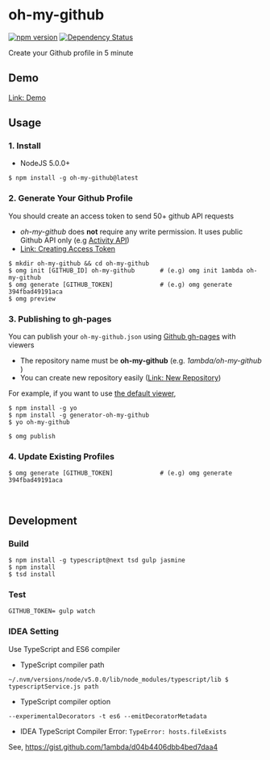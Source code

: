 # oh-my-github

[![npm version](https://badge.fury.io/js/oh-my-github.svg)](https://badge.fury.io/js/oh-my-github)
[![Dependency Status](https://david-dm.org/oh-my-github/generator.svg)](https://david-dm.org/oh-my-github/generator)

Create your Github profile in 5 minute

## Demo

[Link: Demo](https://1ambda.github.io/oh-my-github)

## Usage

### 1. Install

- NodeJS 5.0.0+

```
$ npm install -g oh-my-github@latest
```

### 2. Generate Your Github Profile

You should create an access token to send 50+ github API requests

- *oh-my-github* does **not** require any write permission. It uses public Github API only (e.g [Activity API](https://developer.github.com/v3/activity/))
- [Link: Creating Access Token](https://github.com/settings/tokens/new)

```
$ mkdir oh-my-github && cd oh-my-github
$ omg init [GITHUB_ID] oh-my-github       # (e.g) omg init 1ambda oh-my-github
$ omg generate [GITHUB_TOKEN]             # (e.g) omg generate 394fbad49191aca
$ omg preview
```

### 3. Publishing to gh-pages

You can publish your `oh-my-github.json` using [Github gh-pages](https://pages.github.com/) with viewers

- The repository name must be **oh-my-github** (e.g. *1ambda/oh-my-github* )
- You can create new repository easily ([Link: New Repository](https://github.com/new))

For example, if you want to use [the default viewer](https://github.com/oh-my-github/generator-oh-my-github),

```
$ npm install -g yo
$ npm install -g generator-oh-my-github
$ yo oh-my-github

$ omg publish
```

### 4. Update Existing Profiles

```
$ omg generate [GITHUB_TOKEN]             # (e.g) omg generate 394fbad49191aca
```

<br />

## Development

### Build 

```
$ npm install -g typescript@next tsd gulp jasmine
$ npm install
$ tsd install
```

### Test

```
GITHUB_TOKEN= gulp watch
```

### IDEA Setting

Use TypeScript and ES6 compiler

- TypeScript compiler path

```
~/.nvm/versions/node/v5.0.0/lib/node_modules/typescript/lib $ typescriptService.js path
```

- TypeScript compiler option

```
--experimentalDecorators -t es6 --emitDecoratorMetadata
```

- IDEA TypeScript Compiler Error: `TypeError: hosts.fileExists`

See, https://gist.github.com/1ambda/d04b4406dbb4bed7daa4


